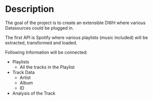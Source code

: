 # Description

The goal of the project is to create an extensible DWH where
various Datasources could be plugged in.


The first API is Spotify where various playlists (music included) will be extracted, transformed and loaded.

Following Information will be connected:
- Playlists
  - All the tracks in the Playlist
- Track Data
  - Artist
  - Album
  - ID
- Analysis of the Track


